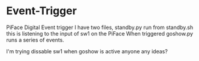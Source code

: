 # Event-Trigger
PiFace Digital Event trigger
I have two files, standby.py run from standby.sh this is listening to the input of sw1 on the PiFace
When triggered goshow.py runs a series of events.

I'm trying dissable sw1 when goshow is active anyone any ideas?
